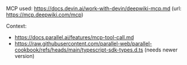 MCP used: https://docs.devin.ai/work-with-devin/deepwiki-mcp.md (url: https://mcp.deepwiki.com/mcp)

Context:

- https://docs.parallel.ai/features/mcp-tool-call.md
- https://raw.githubusercontent.com/parallel-web/parallel-cookbook/refs/heads/main/typescript-sdk-types.d.ts (needs newer version)
